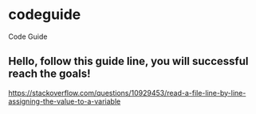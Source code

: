 # codeguide
Code Guide
## Hello, follow this guide line, you will successful reach the goals!

https://stackoverflow.com/questions/10929453/read-a-file-line-by-line-assigning-the-value-to-a-variable
